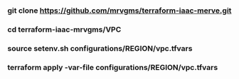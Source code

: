### git clone https://github.com/mrvgms/terraform-iaac-merve.git
### cd terraform-iaac-mrvgms/VPC
### source setenv.sh  configurations/REGION/vpc.tfvars
### terraform apply -var-file configurations/REGION/vpc.tfvars